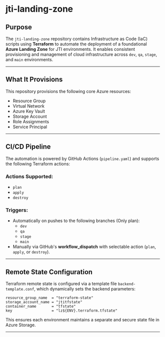 # jti-landing-zone

## Purpose
The `jti-landing-zone` repository contains Infrastructure as Code (IaC) scripts using **Terraform** to automate the deployment of a foundational **Azure Landing Zone** for JTI environments. It enables consistent provisioning and management of cloud infrastructure across `dev`, `qa`, `stage`, and `main` environments.

---

## What It Provisions
This repository provisions the following core Azure resources:

- Resource Group
- Virtual Network
- Azure Key Vault
- Storage Account
- Role Assignments
- Service Principal

---

## CI/CD Pipeline
The automation is powered by GitHub Actions (`pipeline.yaml`) and supports the following Terraform actions:

### Actions Supported:
- `plan`
- `apply`
- `destroy`

### Triggers:
- Automatically on pushes to the following branches (Only plan):
  - `dev`
  - `qa`
  - `stage`
  - `main`
- Manually via GitHub's **workflow_dispatch** with selectable action (`plan`, `apply`, or `destroy`).

---

## Remote State Configuration
Terraform remote state is configured via a template file `backend-template.conf`, which dynamically sets the backend parameters:

```hcl
resource_group_name  = "terraform-state"
storage_account_name = "jtitfstate"
container_name       = "tfstate"
key                  = "lz${ENV}.terraform.tfstate"
```

This ensures each environment maintains a separate and secure state file in Azure Storage.

---
